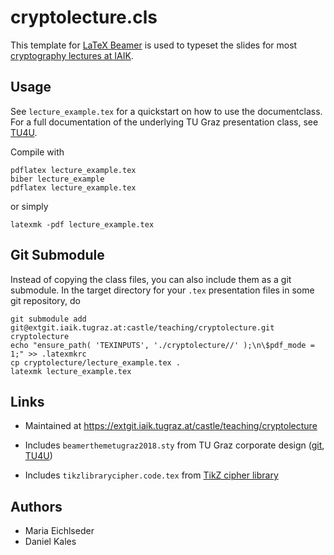 cryptolecture.cls
=================

This template for [LaTeX Beamer](https://ctan.org/pkg/beamer?lang=de) is used to typeset the slides for most [cryptography lectures at IAIK](https://www.iaik.tugraz.at/teaching/master-information-security/#after_section_2).

Usage
-----

See `lecture_example.tex` for a quickstart on how to use the documentclass.
For a full documentation of the underlying TU Graz presentation class, see [TU4U](https://tu4u.tugraz.at/en/students/organisation-and-administration/corporate-design-templates/latex-presentation-template/).

Compile with

```
pdflatex lecture_example.tex
biber lecture_example
pdflatex lecture_example.tex
```

or simply

```
latexmk -pdf lecture_example.tex
```

Git Submodule
-------------

Instead of copying the class files, you can also include them as a git submodule.
In the target directory for your `.tex` presentation files in some git repository, do

```
git submodule add git@extgit.iaik.tugraz.at:castle/teaching/cryptolecture.git cryptolecture
echo "ensure_path( 'TEXINPUTS', './cryptolecture//' );\n\$pdf_mode = 1;" >> .latexmkrc
cp cryptolecture/lecture_example.tex .
latexmk lecture_example.tex
```


Links
-----

  - Maintained at https://extgit.iaik.tugraz.at/castle/teaching/cryptolecture

  - Includes `beamerthemetugraz2018.sty` from TU Graz corporate design ([git](https://extgit.iaik.tugraz.at/meichlseder/tugraz-presentation), [TU4U](https://tu4u.tugraz.at/en/students/organisation-and-administration/corporate-design-templates/latex-presentation-template/))

  - Includes `tikzlibrarycipher.code.tex` from [TikZ cipher library](https://extgit.iaik.tugraz.at/meichlseder/tikz)

Authors
-------

  - Maria Eichlseder
  - Daniel Kales
